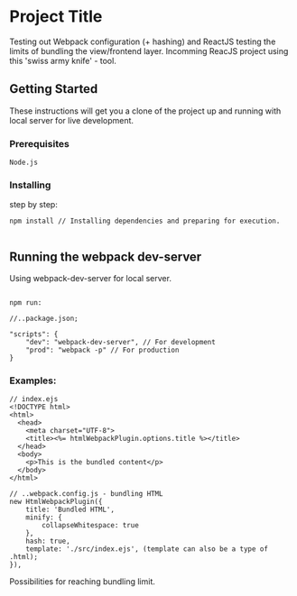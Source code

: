 # Project Title

Testing out Webpack configuration (+ hashing) and ReactJS testing the limits of bundling the view/frontend layer. Incomming ReacJS project using this 'swiss army knife' - tool. 


## Getting Started

These instructions will get you a clone of the project up and running with local server for live development.

### Prerequisites

```
Node.js
```

### Installing

step by step:

```
npm install // Installing dependencies and preparing for execution.


```

## Running the webpack dev-server

Using webpack-dev-server for local server.

```

npm run:

//..package.json;

"scripts": {
    "dev": "webpack-dev-server", // For development
    "prod": "webpack -p" // For production
}

```

### Examples:


```
// index.ejs
<!DOCTYPE html>
<html>
  <head>
    <meta charset="UTF-8">
    <title><%= htmlWebpackPlugin.options.title %></title>
  </head>
  <body>
    <p>This is the bundled content</p>
  </body>
</html>

// ..webpack.config.js - bundling HTML
new HtmlWebpackPlugin({
    title: 'Bundled HTML',
    minify: {
        collapseWhitespace: true
    },
    hash: true,
    template: './src/index.ejs', (template can also be a type of .html);
}),
```

Possibilities for reaching bundling limit.